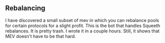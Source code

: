 ## Rebalancing 

I have discovered a small subset of mev in which you can rebalance pools for certain protocols for a slight profit.
This is the bot that handles Squeeth rebalances. It is pretty trash.  I wrote it in a couple hours.  Still, it shows that MEV doesn't have to be that hard. 



